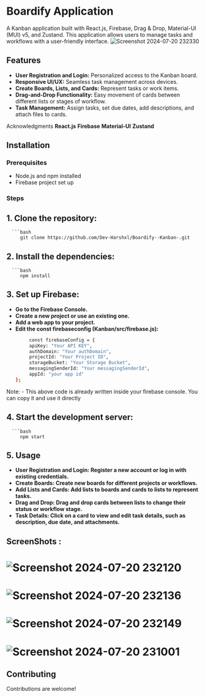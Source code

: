 # Boardify Application

A Kanban application built with React.js, Firebase, Drag & Drop, Material-UI (MUI) v5, and Zustand. This application allows users to manage tasks and workflows with a user-friendly interface.
![Screenshot 2024-07-20 232330](https://github.com/user-attachments/assets/0c052abe-e7e3-4c6c-8d0c-90e702cfe96c)


## Features

- **User Registration and Login:** Personalized access to the Kanban board.
- **Responsive UI/UX:** Seamless task management across devices.
- **Create Boards, Lists, and Cards:** Represent tasks or work items.
- **Drag-and-Drop Functionality:** Easy movement of cards between different lists or stages of workflow.
- **Task Management:** Assign tasks, set due dates, add descriptions, and attach files to cards.

Acknowledgments
**React.js**
**Firebase**
**Material-UI**
**Zustand**


## Installation

### Prerequisites

- Node.js and npm installed
- Firebase project set up


### Steps

## 1. Clone the repository:
      ```bash
         git clone https://github.com/Dev-Harshxl/Boardify--Kanban-.git


## 2.   Install the dependencies:
      ```bash
         npm install

## 3. Set up Firebase:

- **Go to the Firebase Console.**
- **Create a new project or use an existing one.**
- **Add a web app to your project.**
- **Edit the const firebaseconfig (Kanban/src/firebase.js):**
   ```bash
        const firebaseConfig = {
        apiKey: "Your API KEY",
        authDomain: "Your authDomain",
        projectId: "Your Project ID",
        storageBucket: "Your Storage Bucket",
        messagingSenderId: "Your messagingSenderId",
        appId: "your app id"
   };
Note: - This above code is already written inside your firebase console.
You can copy it and use it directly


## 4. Start the development server:
      ```bash
         npm start
         
## 5. Usage

- **User Registration and Login: Register a new account or log in with existing credentials.**
- **Create Boards: Create new boards for different projects or workflows.**
- **Add Lists and Cards: Add lists to boards and cards to lists to represent tasks.**
- **Drag and Drop: Drag and drop cards between lists to change their status or workflow stage.**
- **Task Details: Click on a card to view and edit task details, such as description, due date, and attachments.**

## ScreenShots : 
# ![Screenshot 2024-07-20 232120](https://github.com/user-attachments/assets/5f32bcdd-6600-40da-b140-9203ae0f1f9e)
# ![Screenshot 2024-07-20 232136](https://github.com/user-attachments/assets/c206bae2-80fa-4f7b-82f8-b465db84161b)
# ![Screenshot 2024-07-20 232149](https://github.com/user-attachments/assets/2a76cbaa-a4d8-4f9b-900d-575ec79506bd)
# ![Screenshot 2024-07-20 231001](https://github.com/user-attachments/assets/cf98bdf3-633b-4b85-a6da-bf1baad9603d)


## Contributing
Contributions are welcome! 

